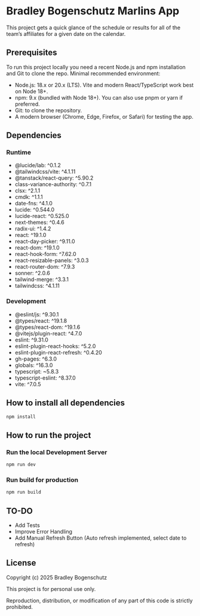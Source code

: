 # Bradley Bogenschutz Marlins App
This project gets a quick glance of the schedule or results for all of the team’s affiliates for a given date on the calendar.

## Prerequisites 
To run this project locally you need a recent Node.js and npm installation and Git to clone the repo. Minimal recommended environment:

- Node.js: 18.x or 20.x (LTS). Vite and modern React/TypeScript work best on Node 18+.
- npm: 9.x (bundled with Node 18+). You can also use pnpm or yarn if preferred.
- Git: to clone the repository.
- A modern browser (Chrome, Edge, Firefox, or Safari) for testing the app.

## Dependencies 
### Runtime
- @lucide/lab: ^0.1.2
- @tailwindcss/vite: ^4.1.11
- @tanstack/react-query: ^5.90.2
- class-variance-authority: ^0.7.1
- clsx: ^2.1.1
- cmdk: ^1.1.1
- date-fns: ^4.1.0
- lucide: ^0.544.0
- lucide-react: ^0.525.0
- next-themes: ^0.4.6
- radix-ui: ^1.4.2
- react: ^19.1.0
- react-day-picker: ^9.11.0
- react-dom: ^19.1.0
- react-hook-form: ^7.62.0
- react-resizable-panels: ^3.0.3
- react-router-dom: ^7.9.3
- sonner: ^2.0.6
- tailwind-merge: ^3.3.1
- tailwindcss: ^4.1.11

### Development
- @eslint/js: ^9.30.1
- @types/react: ^19.1.8
- @types/react-dom: ^19.1.6
- @vitejs/plugin-react: ^4.7.0
- eslint: ^9.31.0
- eslint-plugin-react-hooks: ^5.2.0
- eslint-plugin-react-refresh: ^0.4.20
- gh-pages: ^6.3.0
- globals: ^16.3.0
- typescript: ~5.8.3
- typescript-eslint: ^8.37.0
- vite: ^7.0.5

## How to install all dependencies 
```powershell
npm install
```

## How to run the project
### Run the local Development Server
```powershell
npm run dev
```

### Run build for production
```powershell
npm run build
```

## TO-DO
- Add Tests
- Improve Error Handling
- Add Manual Refresh Button (Auto refresh implemented, select date to refresh)

## License
Copyright (c) 2025 Bradley Bogenschutz

This project is for personal use only.  

Reproduction, distribution, or modification of any part of this code is strictly prohibited.
